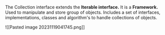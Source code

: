 The Collection interface extends the **Iterable interface.**
It is a **Framework.** Used to manipulate and store group of objects. Includes a set of interfaces, implementations, classes and algorithm's to handle collections of objects.


![[Pasted image 20231119041745.png]]
